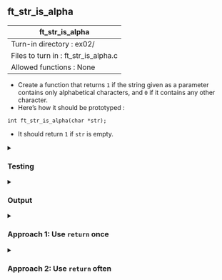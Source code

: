 ## ft_str_is_alpha

|               ft_str_is_alpha        |
|---------------------------------|
| Turn-in directory : ex02/       |
| Files to turn in : ft_str_is_alpha.c |
| Allowed functions : None       |

- Create a function that returns <code>1</code> if the string given as a parameter contains only alphabetical characters, and <code>0</code> if it contains any other character.
- Here’s how it should be prototyped :
```
int ft_str_is_alpha(char *str);
```
- It should return <code>1</code> if <code>str</code> is empty.

<details>
<summary><h3>Testing</h3></summary>

<pre><code>#include &ltstdio.h&gt
int	main(void)
{
	char	str1[4] = "abc";
	char	str2[4] = "de0";
	char	str3[4] = "123";
	char	str4[1] = "";
	char	str5[1];

	printf("%d\n", ft_str_is_alpha(str1));
	printf("%d\n", ft_str_is_alpha(str2));
	printf("%d\n", ft_str_is_alpha(str3));
	printf("%d\n", ft_str_is_alpha(str4));
	printf("%d\n", ft_str_is_alpha(str5));
	return (0);
}</code></pre>

When working with strings, it's useful to also test with empty (<code>str4</code>) and null (<code>str5</code>) strings. Even though this may not be required by the task, it can be useful to understand what happens when you do apply the function you've written to an empty or null string. 

See [testing file](main.c)

</details>

<details>
<summary><h3>Output</h3></summary>

<pre><code>1
0
0
1
1</code></pre>

The output for the last test using a null string may differ since it is undefined behaviour. 

</details>

<details>
<summary><h3>Approach 1: Use <code>return</code> once</h3></summary>

This <a href=ft_str_is_alpha_v1.c>approach</a> creates an integer variable <code>r</code> to hold the return value. It is initialised at <code>1</code> and is changed to <code>0</code> whenever there is a non-alphabetical character. At the end of the function, <code>r</code> is returned.  

Note that the <code>while</code> loop is set up to go through all the characters in a string <i>as long as</i> <code>r</code> remains 1: the commands within the loop are executed at the start (right after <code>r</code> is initialised) and when the characters encountered so far are alphabetical. As soon as a non-alphabetical character is encountered, <code>r</code> is converted to <code>0</code> and the <code>while</code> loop is exited.

<pre><code>20	while ((str[i] != '\0') && (r == 1))
21	{
		...
25		else
26			r = 0;</code></pre>

Alternatively, a <code>break</code> statement could have been used to exit the <code>while</code> loop:

<pre><code>while (str[i] != '\0')
{
	...
	else
	{
		r = 0;
		break;
	}</code></pre>

It is worth thinking through how the code will work with empty and null strings:
- For an empty string, the <code>while</code> loop would be skipped since the first character is a null character. The function will return <code>1</code>, the value <code>r</code> was initialised with. 
- Meanwhile, a null string has no values since it has not been assigned any elements, not even a null character. Here, we attempt to access an element in a string that has no elements, and thus end up invoking undefined behaviour. Using <code>printf</code>, we can see what undefined behaviour does occur when we pass a null string into <code>ft_str_is_alpha</code>. As I want to see both the ASCII number and the character symbol for that number, I've passed in two format specifications (<code>%d</code> for the number and <code>%c</code> for the character symbol) into <code>printf</code>. 

<pre><code>while ((str[i] != '\0') && (r == 1))
{
	printf("%d, %c\n", str[i], str[i]);</code></pre>

Across repeated runs of the same code, I've obtained different output when testing the null string. Some of these would've given me a return value of 0 while others would've given me a return value of 1. 

<pre><code>-106, û
113, q
-53, ╦
32, </code></pre>

When I first started coding in C, I found it easier to work with fewer <code>return</code> statements since I found this behaviour quite drastic and resulted in many functions terminating much earlier than I had intended. Using an integer to hold the return value and then using only one return value at the end of the function was less error-prone for me. That said, as I became more comfortable articulating with logic statements, I found the <a href=ft_str_is_alpha_v2.c>second approach</a> more intuitive.

</details>

<details>
<summary><h3>Approach 2: Use <code>return</code> often</h3></summary>

Even though this <a href=ft_str_is_alpha_v2.c>approach</a> continues to define a <code>while</code> loop to go through every character in the string, it <i>returns</i> 0 as soon as a non-alphabetical character is found.

<pre><code>27	while (str[i] != '\0')
28	{
29		if (ft_c_is_alpha(str[i]) == 0)
30			return (0);</code></pre>

For better legibility, a helper function <code>ft_c_is_alpha</code> is created to replace the need for a long <code>if</code> statement. ft_c_is_alpha evaluates whether a character is alphabetical. Without it, the if statement would look as follows:

<pre><code>if ((str[i] < 'A') || ((str[i] > 'Z') && (str[i] < 'a')) || (str[i] > 'z'))</code></pre>

</details>
